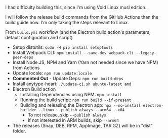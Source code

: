 I had difficulty building this, since I'm using Void Linux musl edition.

I will follow the release build commands from the GitHub Actions than the build guide now. I'm only taking the steps relevant to Linux.

From `build.yml` workflow (and the Electron build action's parameters, default configuration and script)

- Setup distutils: `sudo -H pip install setuptools`
- Install Webpack CLI: `npm install --save-dev webpack-cli --legacy-peer-deps`
- Install Node.JS, NPM and Yarn (Yarn not needed since we have NPM) from Actions
- Update locale: `npm run update:locale`
- **Commented Out** - Update Deps: `npm run build:deps`
- Install anytype-heart:  `./update-ci.sh ubuntu-latest amd`
- Electron Build action
	- Installing Dependencies using NPM: `npm install`
	- Running the build script: `npm run build --if-present`
	- Building and releasing the Electron app: `npx --no-install electron-builder --linux --publish always --arm64 --x64`
		- To not release, skip `--publish always`
		- If not interested in ARM builds, skip `--arm64`
- The releases (Snap, DEB, RPM, AppImage, TAR.GZ) will be in "dist" folder.